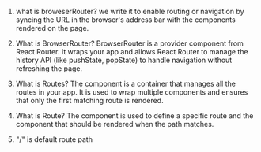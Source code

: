 1. what is broweserRouter?
   we write it to enable routing or navigation by syncing the URL in the browser's address bar with the components rendered on the page.

2. What is BrowserRouter?
   BrowserRouter is a provider component from React Router.
   It wraps your app and allows React Router to manage the history API (like pushState, popState) to handle navigation without refreshing the page.

3. What is Routes?
   The <Routes> component is a container that manages all the routes in your app. It is used to wrap multiple <Route> components and ensures that only the first matching route is rendered.

4. What is Route?
   The <Route> component is used to define a specific route and the component that should be rendered when the path matches.

5. "/" is default route path